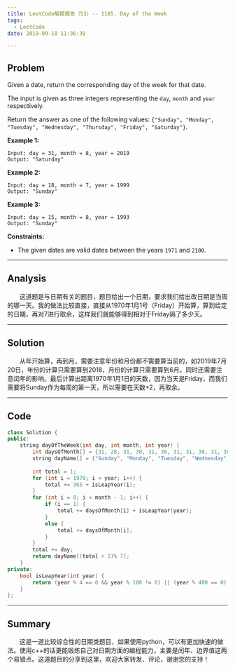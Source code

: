 ```yaml
---
title: LeetCode解题报告（53）-- 1185. Day of the Week
tags:
  - LeetCode
date: 2019-09-18 11:36:39

---
```


## Problem

Given a date, return the corresponding day of the week for that date.

The input is given as three integers representing the `day`, `month` and `year` respectively.

Return the answer as one of the following values:
`{"Sunday", "Monday", "Tuesday", "Wednesday", "Thursday", "Friday", "Saturday"}`.

<!-- more -->

**Example 1:**

```
Input: day = 31, month = 8, year = 2019
Output: "Saturday"
```

**Example 2:**

```
Input: day = 18, month = 7, year = 1999
Output: "Sunday"
```

**Example 3:**

```
Input: day = 15, month = 8, year = 1993
Output: "Sunday"
```

**Constraints:**

- The given dates are valid dates between the years `1971` and `2100`.

------

## Analysis

&emsp;&emsp;这道题是与日期有关的题目，题目给出一个日期，要求我们给出改日期是当周的哪一天。我的做法比较直接，直接从1970年1月1号（Friday）开始算，算到给定的日期，再对7进行取余，这样我们就能够得到相对于Friday隔了多少天。

------

## Solution

&emsp;&emsp;从年开始算，再到月，需要注意年份和月份都不需要算当前的，如2019年7月20日，年份的计算只需要算到2018，月份的计算只需要算到6月。同时还需要注意闰年的影响。最后计算出距离1970年1月1日的天数，因为当天是Friday，而我们需要将Sunday作为每周的第一天，所以需要在天数+2，再取余。

------

## Code

```c++
class Solution {
public:
    string dayOfTheWeek(int day, int month, int year) {
        int daysOfMonth[] = {31, 28, 31, 30, 31, 30, 31, 31, 30, 31, 30, 31};
        string dayName[] = {"Sunday", "Monday", "Tuesday", "Wednesday", "Thursday", "Friday", "Saturday"};
        
        int total = 1;
        for (int i = 1970; i < year; i++) {
            total += 365 + isLeapYear(i);
        }
        for (int i = 0; i < month - 1; i++) {
            if (i == 1) {
                total += daysOfMonth[i] + isLeapYear(year);
            }
            else {
                total += daysOfMonth[i];
            }
        }
        total += day;
        return dayName[(total + 2)% 7];
    }
private:
    bool isLeapYear(int year) {
        return (year % 4 == 0 && year % 100 != 0) || (year % 400 == 0);
    }
};
```

------

## Summary

&emsp;&emsp;这是一道比较综合性的日期类题目，如果使用python，可以有更加快速的做法。使用c++的话更能锻炼自己对日期方面的编程能力，主要是闰年、边界值这两个易错点。这道题目的分享到这里，欢迎大家转发、评论，谢谢您的支持！
